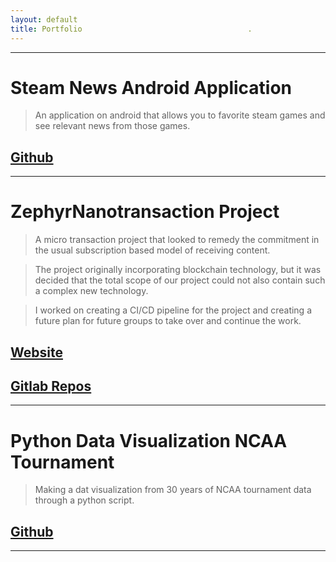```yaml
---
layout: default
title: Portfolio                                     .
---
```


* * *
# Steam News Android Application


>An application on android that allows you to favorite
>steam games and see relevant news from those games.

## [Github](https://github.com/osu-cs492-w21/final-project-team-4)
* * *
# ZephyrNanotransaction Project


>A micro transaction project that looked to remedy the commitment in the
>usual subscription based model of receiving content.

>The project originally incorporating blockchain technology, but it was decided
>that the total scope of our project could not also contain such a complex new
>technology.

>I worked on creating a CI/CD pipeline for the project and creating a future plan
>for future groups to take over and continue the work.

## [Website](http://zephyr-dev.herokuapp.com/)

## [Gitlab Repos](https://gitlab.com/zephyr-payments)


* * *
# Python Data Visualization NCAA Tournament


>Making a dat visualization from 30 years of NCAA tournament
>data through a python script.

## [Github](https://github.com/lestere312/python-NCAA)
* * *
